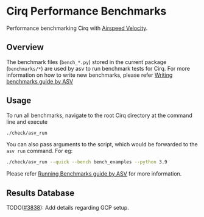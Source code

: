 # Cirq Performance Benchmarks
Performance benchmarking Cirq with [Airspeed Velocity](https://asv.readthedocs.io/en/stable/index.html).

## Overview
The benchmark files (`bench_*.py`) stored in the current package (`benchmarks/*`) are used by asv to run benchmark tests for Cirq. For more information on how to write new benchmarks, please refer [Writing benchmarks guide by ASV](https://asv.readthedocs.io/en/stable/writing_benchmarks.html)

## Usage
To run all benchmarks, navigate to the root Cirq directory at the command line and execute

```bash
./check/asv_run
```

You can also pass arguments to the script, which would be forwarded to the `asv run` command. For eg:
```bash
./check/asv_run --quick --bench bench_examples --python 3.9
```

Please refer [Running Benchmarks guide by ASV](https://asv.readthedocs.io/en/stable/using.html#running-benchmarks) for more information. 

## Results Database
TODO([#3838](https://github.com/quantumlib/Cirq/issues/3838)): Add details regarding GCP setup.